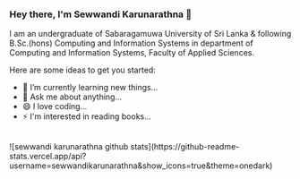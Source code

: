 ### Hey there, I'm Sewwandi Karunarathna 👋

I am an undergraduate of Sabaragamuwa University of Sri Lanka & following B.Sc.(hons) Computing and Information Systems in department of Computing and Information Systems, Faculty of Applied Sciences.

Here are some ideas to get you started:

- 🌱 I’m currently learning new things...
- 💬 Ask me about anything...
- 😄 I love coding...
- ⚡ I'm interested in reading books...
<br>
![sewwandi karunarathna github stats](https://github-readme-stats.vercel.app/api?username=sewwandikarunarathna&show_icons=true&theme=onedark)
